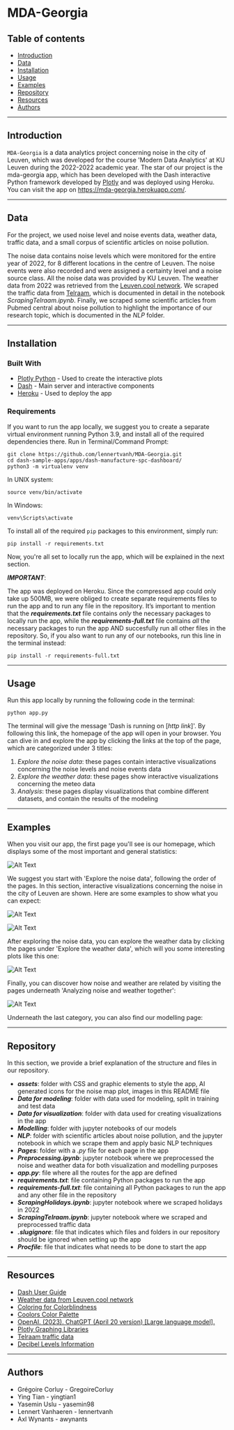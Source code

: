 # **MDA-Georgia**

## Table of contents
- [Introduction](#introduction)
- [Data](#data)
- [Installation](#installation)
- [Usage](#usage)
- [Examples](#examples)
- [Repository](#repository)
- [Resources](#resources)
- [Authors](#authors)

--- 
## Introduction
`MDA-Georgia` is a data analytics project concerning noise in the city of Leuven, which was developed for the course 'Modern Data Analytics' at KU Leuven during the 2022-2022 academic year. The star of our project is the mda-georgia app, which has been developed with the Dash interactive Python framework developed by [Plotly](https//plot.ly/) and was deployed using Heroku. You can visit the app on https://mda-georgia.herokuapp.com/.

---

## Data  

For the project, we used noise level and noise events data, weather data, traffic data, and a small corpus of scientific articles on noise pollution. 

The noise data contains noise levels which were monitored for the entire year of 2022, for 8 different locations in the centre of Leuven. The noise events were also recorded and were assigned a certainty level and a noise source class. All the noise data was provided by KU Leuven. The weather data from 2022 was retrieved from the [Leuven.cool network](https://rdr.kuleuven.be/dataset.xhtml?persistentId=doi:10.48804/SSRN3F). We scraped the traffic data from [Telraam](https://telraam-api.net/), which is documented in detail in the notebook _ScrapingTelraam.ipynb_. Finally, we scraped some scientific articles from Pubmed central about noise pollution to highlight the importance of our research topic, which is documented in the _NLP_ folder. 
 
---

## Installation

### Built With
* [Plotly Python](https://plot.ly/python/) - Used to create the interactive plots
* [Dash](https://dash.plot.ly/) - Main server and interactive components 
* [Heroku](https://www.heroku.com/) - Used to deploy the app

### Requirements
If you want to run the app locally, we suggest you to create a separate virtual environment running Python 3.9, and install all of the required dependencies there. Run in Terminal/Command Prompt:

```
git clone https://github.com/lennertvanh/MDA-Georgia.git
cd dash-sample-apps/apps/dash-manufacture-spc-dashboard/
python3 -m virtualenv venv
```
In UNIX system: 

```
source venv/bin/activate
```
In Windows: 

```
venv\Scripts\activate
```

To install all of the required `pip` packages to this environment, simply run:

```
pip install -r requirements.txt
```

Now, you're all set to locally run the app, which will be explained in the next section.

_**IMPORTANT**_:

The app was deployed on Heroku. Since the compressed app could only take up 500MB, we were obliged to create separate requirements files to run the app and to run any file in the repository. It’s important to mention that the _**requirements.txt**_ file contains _only_ the necessary packages to locally run the app, while the _**requirements-full.txt**_ file contains _all_ the necessary packages to run the app AND succesfully run all other files in the repository. So, if you also want to run any of our notebooks, run this line in the terminal instead:

```
pip install -r requirements-full.txt
```

---

## Usage

Run this app locally by running the following code in the terminal:
```
python app.py
```
The terminal will give the message 'Dash is running on [_http link_]'. By following this link, the homepage of the app will open in your browser. You can dive in and explore the app by clicking the links at the top of the page, which are categorized under 3 titles:

1. _Explore the noise data_: these pages contain interactive visualizations concerning the noise levels and noise events data
2. _Explore the weather data_: these pages show interactive visualizations concerning the meteo data
3. _Analysis_: these pages display visualizations that combine different datasets, and contain the results of the modeling 



---

## Examples

When you visit our app, the first page you'll see is our homepage, which displays some of the most important and general statistics:

![Alt Text](assets/Homepage-readme.png)


We suggest you start with 'Explore the noise data', following the order of the pages. In this section, interactive visualizations concerning the noise in the city of Leuven are shown. Here are some examples to show what you can expect:

![Alt Text](assets/Noise-over-time-readme.png)

![Alt Text](assets/Noise-heatmap-readme.png)

After exploring the noise data, you can explore the weather data by clicking the pages under 'Explore the weather data', which will you some interesting plots like this one:

![Alt Text](assets/Windplot-readme.png)

Finally, you can discover how noise and weather are related by visiting the pages underneath 'Analyzing noise and weather together':

![Alt Text](assets/Noise-map-readme.png)

Underneath the last category, you can also find our modelling page:

---

## Repository 

In this section, we provide a brief explanation of the structure and files in our repository. 

* _**assets**_: folder with CSS and graphic elements to style the app, AI generated icons for the noise map plot, images in this README file
* _**Data for modeling**_: folder with data used for modeling, split in training and test data
* _**Data for visualization**_: folder with data used for creating visualizations in the app
* _**Modelling**_: folder with jupyter notebooks of our models 
* _**NLP**_: folder with scientific articles about noise pollution, and the jupyter notebook in which we scrape them and apply basic NLP techniques 
* _**Pages**_: folder with a _.py_ file for each page in the app
* _**Preprocessing.ipynb**_: jupyter notebook where we preprocessed the noise and weather data for both visualization and modelling purposes
* _**app.py**_: file where all the routes for the app are defined
* _**requirements.txt**_: file containing Python packages to run the app
* _**requirements-full.txt**_: file containing all Python packages to run the app and any other file in the repository
* _**ScrapingHolidays.ipynb**_: jupyter notebook where we scraped holidays in 2022
* _**ScrapingTelraam.ipynb**_: jupyter notebook where we scraped and preprocessed traffic data 
* _**.slugignore**_: file that indicates which files and folders in our repository should be ignored when setting up the app
* _**Procfile**_: file that indicates what needs to be done to start the app 


---

## Resources
* [Dash User Guide](https://dash.plot.ly/)
* [Weather data from Leuven.cool network](https://rdr.kuleuven.be/dataset.xhtml?persistentId=doi:10.48804/SSRN3F)
* [Coloring for Colorblindness](https://davidmathlogic.com/colorblind/#%23D81B60-%231E88E5-%23FFC107-%23004D40)
* [Coolors Color Palette](https://coolors.co/223164-132244-eb862e-2a9d8f-e6af2e)
* [OpenAI. (2023). ChatGPT (April 20 version) [Large language model].](https://chat.openai.com/)
* [Plotly Graphing Libraries](https://plotly.com/python/)
* [Telraam traffic data](https://telraam-api.net/)
* [Decibel Levels Information](https://hearinghealthfoundation.org/decibel-levels)


---

## Authors
* Grégoire Corluy - GregoireCorluy
* Ying Tian - yingtian1
* Yasemin Uslu - yasemin98
* Lennert Vanhaeren - lennertvanh
* Axl Wynants - awynants
